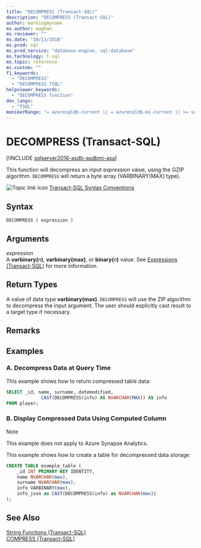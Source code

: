 ```yaml
---
title: "DECOMPRESS (Transact-SQL)"
description: "DECOMPRESS (Transact-SQL)"
author: markingmyname
ms.author: maghan
ms.reviewer: ""
ms.date: "10/11/2018"
ms.prod: sql
ms.prod_service: "database-engine, sql-database"
ms.technology: t-sql
ms.topic: reference
ms.custom: ""
f1_keywords:
  - "DECOMPRESS"
  - "DECOMPRESS_TSQL"
helpviewer_keywords:
  - "DECOMPRESS function"
dev_langs:
  - "TSQL"
monikerRange: "= azuresqldb-current || = azuresqldb-mi-current || >= sql-server-2016 || >= sql-server-linux-2017 || = azuresqledge-current || = azure-sqldw-latest"
---
```

# DECOMPRESS (Transact-SQL)
[!INCLUDE [sqlserver2016-asdb-asdbmi-asa](../../includes/applies-to-version/sqlserver2016-asdb-asdbmi-asa.md)]

This function will decompress an input expression value, using the GZIP algorithm. `DECOMPRESS` will return a byte array (VARBINARY(MAX) type).  
  
 ![Topic link icon](../../database-engine/configure-windows/media/topic-link.gif "Topic link icon") [Transact-SQL Syntax Conventions](../../t-sql/language-elements/transact-sql-syntax-conventions-transact-sql.md)  
  
## Syntax  
  
```syntaxsql  
DECOMPRESS ( expression )  
```  
  
## Arguments
 *expression*  
A **varbinary(**_n_**)**, **varbinary(max)**, or **binary(**_n_**)** value. See [Expressions &#40;Transact-SQL&#41;](../../t-sql/language-elements/expressions-transact-sql.md) for more information.  
  
## Return Types  
A value of data type **varbinary(max)**. `DECOMPRESS` will use the ZIP algorithm to decompress the input argument. The user should explicitly cast result to a target type if necessary.  
  
## Remarks  
  
## Examples  
  
### A. Decompress Data at Query Time  
This example shows how to return compressed table data:  


  
```sql  
SELECT _id, name, surname, datemodified,  
             CAST(DECOMPRESS(info) AS NVARCHAR(MAX)) AS info  
FROM player;  
```  
  
### B. Display Compressed Data Using Computed Column

> [!NOTE]
> This example does not apply to Azure Synapse Analytics.

This example shows how to create a table for decompressed data storage:  
  
```sql  
CREATE TABLE example_table (  
    _id INT PRIMARY KEY IDENTITY,  
    name NVARCHAR(max),  
    surname NVARCHAR(max),  
    info VARBINARY(max),  
    info_json as CAST(DECOMPRESS(info) as NVARCHAR(max))  
);  
```  
  
## See Also  
 [String Functions &#40;Transact-SQL&#41;](../../t-sql/functions/string-functions-transact-sql.md)   
 [COMPRESS &#40;Transact-SQL&#41;](../../t-sql/functions/compress-transact-sql.md)  
  
  

